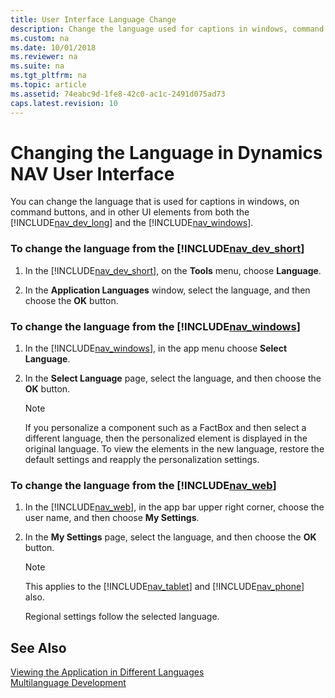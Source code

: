 ```yaml
---
title: User Interface Language Change
description: Change the language used for captions in windows, command buttons, and UI elements from the Developer Environment and Windows Client in Dynamics NAV.
ms.custom: na
ms.date: 10/01/2018
ms.reviewer: na
ms.suite: na
ms.tgt_pltfrm: na
ms.topic: article
ms.assetid: 74eabc9d-1fe8-42c0-ac1c-2491d075ad73
caps.latest.revision: 10
---
```

# Changing the Language in Dynamics NAV User Interface 
You can change the language that is used for captions in windows, on command buttons, and in other UI elements from both the [!INCLUDE[nav_dev_long](includes/nav_dev_long_md.md)] and the [!INCLUDE[nav_windows](includes/nav_windows_md.md)].  
  
### To change the language from the [!INCLUDE[nav_dev_short](includes/nav_dev_short_md.md)]  
  
1.  In the [!INCLUDE[nav_dev_short](includes/nav_dev_short_md.md)], on the **Tools** menu, choose **Language**.  
  
2.  In the **Application Languages** window, select the language, and then choose the **OK** button.  
  
### To change the language from the [!INCLUDE[nav_windows](includes/nav_windows_md.md)]  
  
1.  In the [!INCLUDE[nav_windows](includes/nav_windows_md.md)], in the app menu choose **Select Language**.  
  
2.  In the **Select Language** page, select the language, and then choose the **OK** button.  
  
    > [!NOTE]  
    >  If you personalize a component such as a FactBox and then select a different language, then the personalized element is displayed in the original language. To view the elements in the new language, restore the default settings and reapply the personalization settings.  
  
### To change the language from the [!INCLUDE[nav_web](includes/nav_web_md.md)]  
  
1.  In the [!INCLUDE[nav_web](includes/nav_web_md.md)], in the app bar upper right corner, choose the user name, and then choose **My Settings**.  
  
2.  In the **My Settings** page, select the language, and then choose the **OK** button.  
  
    > [!NOTE]  
    >  This applies to the [!INCLUDE[nav_tablet](includes/nav_tablet_md.md)] and [!INCLUDE[nav_phone](includes/nav_phone_md.md)] also.  
    >   
    >  Regional settings follow the selected language.  
  
## See Also  
 [Viewing the Application in Different Languages](Viewing-the-Application-in-Different-Languages.md)   
 [Multilanguage Development](Multilanguage-Development.md)
